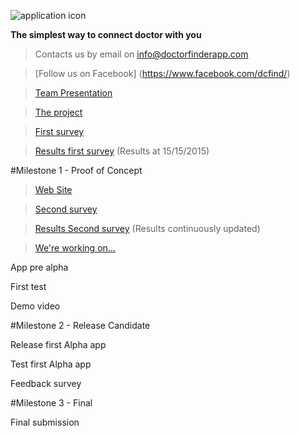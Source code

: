 ![application icon](https://www.mediafire.com/convkey/d82f/gtcrweilk7t1t4b6g.jpg)

**The simplest way to connect doctor with you**


> Contacts us by email on info@doctorfinderapp.com

> [Follow us on Facebook] (https://www.facebook.com/dcfind/)


>[Team Presentation](https://drive.google.com/file/d/0BzzTdF5hw0YRSjVoeVpFQXZPdm8/view?usp=sharing)

>[The project](https://drive.google.com/file/d/0BzzTdF5hw0YRbmhoUkJfalRNRnM/view?usp=sharing)

>[First survey](http://www.survio.com/survey/d/F7N6K8Y2D5X5W9Q9N)

>[Results first survey](https://www.mediafire.com/convkey/a2e8/04qe2mddku2sdul6g.jpg) (Results at 15/15/2015)

#Milestone 1 - Proof of Concept

>[Web Site](http://www.doctorfinderapp.com/)

>[Second survey](http://goo.gl/forms/SM149jvxNC)

>[Results Second survey](https://docs.google.com/forms/d/1tBpFF8EJFsCzFIZ7Ic06JE3pYEB8dFVHJU0tlvyriDE/viewanalytics?usp=form_confirm) (Results continuously updated)

>[We're working on...](https://trello.com/b/0uSh0ofs)

App pre alpha

First test

Demo video

#Milestone 2 - Release Candidate

Release first Alpha app

Test first Alpha app

Feedback survey

#Milestone 3 - Final

Final submission
